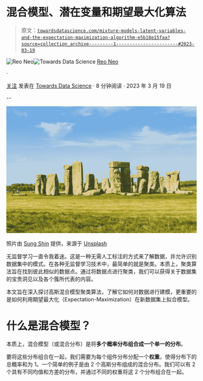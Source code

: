 # 混合模型、潜在变量和期望最大化算法

> 原文：[`towardsdatascience.com/mixture-models-latent-variables-and-the-expectation-maximization-algorithm-e5b18e15faa?source=collection_archive---------1-----------------------#2023-03-19`](https://towardsdatascience.com/mixture-models-latent-variables-and-the-expectation-maximization-algorithm-e5b18e15faa?source=collection_archive---------1-----------------------#2023-03-19)

[](https://reoneo.medium.com/?source=post_page-----e5b18e15faa--------------------------------)![Reo Neo](https://reoneo.medium.com/?source=post_page-----e5b18e15faa--------------------------------)[](https://towardsdatascience.com/?source=post_page-----e5b18e15faa--------------------------------)![Towards Data Science](https://towardsdatascience.com/?source=post_page-----e5b18e15faa--------------------------------) [Reo Neo](https://reoneo.medium.com/?source=post_page-----e5b18e15faa--------------------------------)

·

[关注](https://medium.com/m/signin?actionUrl=https%3A%2F%2Fmedium.com%2F_%2Fsubscribe%2Fuser%2F9fb220b09dcf&operation=register&redirect=https%3A%2F%2Ftowardsdatascience.com%2Fmixture-models-latent-variables-and-the-expectation-maximization-algorithm-e5b18e15faa&user=Reo+Neo&userId=9fb220b09dcf&source=post_page-9fb220b09dcf----e5b18e15faa---------------------post_header-----------) 发表在 [Towards Data Science](https://towardsdatascience.com/?source=post_page-----e5b18e15faa--------------------------------) · 8 分钟阅读 · 2023 年 3 月 19 日

--

[](https://medium.com/m/signin?actionUrl=https%3A%2F%2Fmedium.com%2F_%2Fbookmark%2Fp%2Fe5b18e15faa&operation=register&redirect=https%3A%2F%2Ftowardsdatascience.com%2Fmixture-models-latent-variables-and-the-expectation-maximization-algorithm-e5b18e15faa&source=-----e5b18e15faa---------------------bookmark_footer-----------)![](img/eae2fea5e6268b616a5acfcaca0178b9.png)

照片由 [Sung Shin](https://unsplash.com/ko/@ironstagram?utm_source=medium&utm_medium=referral) 提供，来源于 [Unsplash](https://unsplash.com/?utm_source=medium&utm_medium=referral)

无监督学习一直令我着迷。这是一种无需人工标注的方式来了解数据，并允许识别数据集中的模式。在各种无监督学习技术中，最简单的就是聚类。本质上，聚类算法旨在找到彼此相似的数据点。通过将数据点进行聚类，我们可以获得关于数据集的宝贵洞见以及各个簇所代表的内容。

本文旨在深入探讨高斯混合模型聚类算法，了解它如何对数据进行建模，更重要的是如何利用期望最大化（Expectation-Maximization）在新数据集上拟合模型。

# **什么是混合模型？**

本质上，混合模型（或混合分布）是将**多个概率分布组合成一个单一的分布**。

要将这些分布组合在一起，我们需要为每个组件分布分配一个**权重**，使得分布下的总概率和为 1。一个简单的例子是由 2 个高斯分布组成的混合分布。我们可以有 2 个具有不同均值和方差的分布，并通过不同的权重将这 2 个分布组合在一起。
